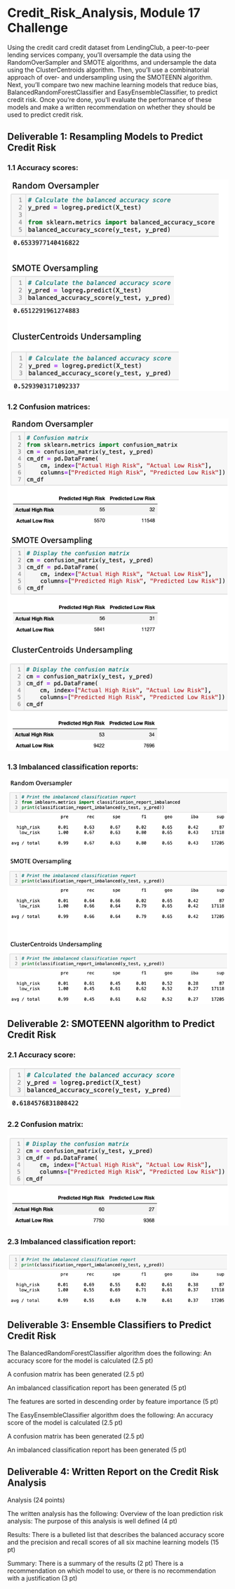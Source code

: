 # Credit_Risk_Analysis, Module 17 Challenge


Using the credit card credit dataset from LendingClub, a peer-to-peer lending services company, you’ll oversample the data using the RandomOverSampler and SMOTE algorithms, and undersample the data using the ClusterCentroids algorithm. Then, you’ll use a combinatorial approach of over- and undersampling using the SMOTEENN algorithm. Next, you’ll compare two new machine learning models that reduce bias, BalancedRandomForestClassifier and EasyEnsembleClassifier, to predict credit risk. Once you’re done, you’ll evaluate the performance of these models and make a written recommendation on whether they should be used to predict credit risk.


## Deliverable 1: Resampling Models to Predict Credit Risk

### 1.1 Accuracy scores:

![11](Images/11.png)

### 1.2 Confusion matrices:

![12](Images/12.png)

### 1.3 Imbalanced classification reports:

![13](Images/13.png)


## Deliverable 2: SMOTEENN algorithm to Predict Credit Risk

### 2.1 Accuracy score:

![21](Images/21.png)

### 2.2 Confusion matrix:

![22](Images/22.png)

### 2.3 Imbalanced classification report:

![23](Images/23.png)


## Deliverable 3: Ensemble Classifiers to Predict Credit Risk

The BalancedRandomForestClassifier algorithm does the following:
An accuracy score for the model is calculated (2.5 pt)



A confusion matrix has been generated (2.5 pt)



An imbalanced classification report has been generated (5 pt)



The features are sorted in descending order by feature importance (5 pt)



The EasyEnsembleClassifier algorithm does the following:
An accuracy score of the model is calculated (2.5 pt)



A confusion matrix has been generated (2.5 pt)



An imbalanced classification report has been generated (5 pt)



## Deliverable 4: Written Report on the Credit Risk Analysis

Analysis (24 points)

The written analysis has the following:
Overview of the loan prediction risk analysis:
The purpose of this analysis is well defined (4 pt)

Results:
There is a bulleted list that describes the balanced accuracy score and the precision and recall scores of all six machine learning models (15 pt)

Summary:
There is a summary of the results (2 pt)
There is a recommendation on which model to use, or there is no recommendation with a justification (3 pt)
